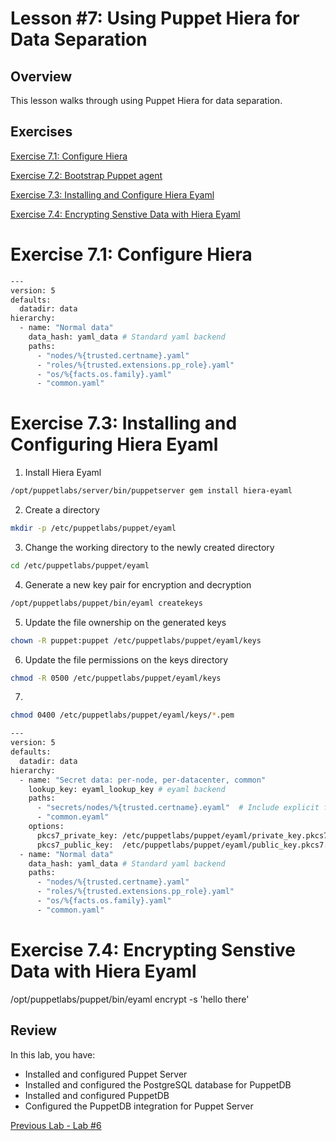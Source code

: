 # Lesson #7: Using Puppet Hiera for Data Separation

## Overview

This lesson walks through using Puppet Hiera for data separation.

## Exercises

[Exercise 7.1: Configure Hiera](#exercise-71-configure-hiera)

[Exercise 7.2: Bootstrap Puppet agent](#exercise-72-bootstrap-puppet-agent)

[Exercise 7.3: Installing and Configure Hiera Eyaml](#exercise-73-installing-and-configuring-hiera-eyaml)

[Exercise 7.4: Encrypting Senstive Data with Hiera Eyaml](#exercise-74-encrypting-senstive-data-with-hiera-eyaml)


# Exercise 7.1: Configure Hiera


```bash
---
version: 5
defaults:
  datadir: data
hierarchy:
  - name: "Normal data"
    data_hash: yaml_data # Standard yaml backend
    paths:
      - "nodes/%{trusted.certname}.yaml"
      - "roles/%{trusted.extensions.pp_role}.yaml"
      - "os/%{facts.os.family}.yaml"
      - "common.yaml"
```


# Exercise 7.3: Installing and Configuring Hiera Eyaml

1. Install Hiera Eyaml

```bash
/opt/puppetlabs/server/bin/puppetserver gem install hiera-eyaml
```

2. Create a directory

```bash
mkdir -p /etc/puppetlabs/puppet/eyaml
```

3. Change the working directory to the newly created directory

```bash
cd /etc/puppetlabs/puppet/eyaml
```

4. Generate a new key pair for encryption and decryption

```bash
/opt/puppetlabs/puppet/bin/eyaml createkeys
```

5. Update the file ownership on the generated keys

```bash
chown -R puppet:puppet /etc/puppetlabs/puppet/eyaml/keys
```

6. Update the file permissions on the keys directory

```bash
chmod -R 0500 /etc/puppetlabs/puppet/eyaml/keys
```

7. 

```bash
chmod 0400 /etc/puppetlabs/puppet/eyaml/keys/*.pem
```

```bash
---
version: 5
defaults:
  datadir: data
hierarchy:
  - name: "Secret data: per-node, per-datacenter, common"
    lookup_key: eyaml_lookup_key # eyaml backend
    paths:
      - "secrets/nodes/%{trusted.certname}.eyaml"  # Include explicit file extension
      - "common.eyaml"
    options:
      pkcs7_private_key: /etc/puppetlabs/puppet/eyaml/private_key.pkcs7.pem
      pkcs7_public_key:  /etc/puppetlabs/puppet/eyaml/public_key.pkcs7.pem
  - name: "Normal data"
    data_hash: yaml_data # Standard yaml backend
    paths:
      - "nodes/%{trusted.certname}.yaml"
      - "roles/%{trusted.extensions.pp_role}.yaml"
      - "os/%{facts.os.family}.yaml"
      - "common.yaml"
```

# Exercise 7.4: Encrypting Senstive Data with Hiera Eyaml

/opt/puppetlabs/puppet/bin/eyaml encrypt -s 'hello there'


## Review

In this lab, you have:

+ Installed and configured Puppet Server
+ Installed and configured the PostgreSQL database for PuppetDB
+ Installed and configured PuppetDB
+ Configured the PuppetDB integration for Puppet Server

[Previous Lab - Lab #6](./06-using-puppet-forge-modules.md)

